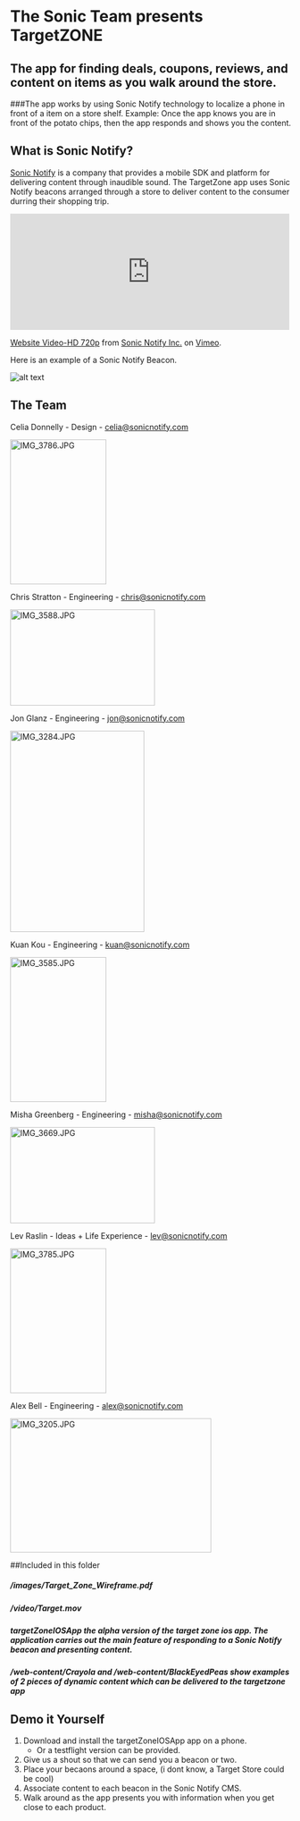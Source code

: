 # The Sonic Team presents TargetZONE
## The app for finding deals, coupons, reviews, and content on items as you walk around the store. 
###The app works by using Sonic Notify technology to localize a phone in front of a item on a store shelf. Example: Once the app knows you are in front of the potato chips, then the app responds and shows you the content. 

## What is Sonic Notify?
[Sonic Notify](http://www.sonicnotify.com) is a company that provides a mobile SDK and platform for delivering content through inaudible sound. The TargetZone app uses Sonic Notify beacons arranged through a store to deliver content to the consumer durring their shopping trip. 

<iframe src="http://player.vimeo.com/video/64251629" width="500" height="208" frameborder="0" webkitAllowFullScreen mozallowfullscreen allowFullScreen></iframe> <p><a href="http://vimeo.com/64251629">Website Video-HD 720p</a> from <a href="http://vimeo.com/sonicnotify">Sonic Notify Inc.</a> on <a href="http://vimeo.com">Vimeo</a>.</p>
Here is an example of a Sonic Notify Beacon. 

![alt text](http://media.tumblr.com/9082cf5822a0b78a7fb414dcaab29438/tumblr_inline_mhk9nadOWo1qz4rgp.png "Sonic Notify Beacon")

## The Team

Celia Donnelly - Design - celia@sonicnotify.com

<a href="http://www.flickr.com/photos/sonicnotify/8697103772/" title="IMG_3786.JPG by SN LABS, on Flickr"><img src="http://farm9.staticflickr.com/8255/8697103772_f34eb2e671_o.jpg" width="172" height="259" alt="IMG_3786.JPG"></a>

Chris Stratton - Engineering - chris@sonicnotify.com

<a href="http://www.flickr.com/photos/sonicnotify/8519106913/" title="IMG_3588.JPG by SN LABS, on Flickr"><img src="http://farm9.staticflickr.com/8367/8519106913_739018c045_o.jpg" width="259" height="172" alt="IMG_3588.JPG"></a>

Jon Glanz - Engineering - jon@sonicnotify.com

<a href="http://www.flickr.com/photos/sonicnotify/8267731750/" title="IMG_3284.JPG by SN LABS, on Flickr"><img src="http://farm9.staticflickr.com/8498/8267731750_82cd113dbc_o.jpg" width="240" height="360" alt="IMG_3284.JPG"></a>

Kuan Kou - Engineering - kuan@sonicnotify.com

<a href="http://www.flickr.com/photos/sonicnotify/8519077127/" title="IMG_3585.JPG by SN LABS, on Flickr"><img src="http://farm9.staticflickr.com/8103/8519077127_97c24bcf52_o.jpg" width="172" height="259" alt="IMG_3585.JPG"></a>

Misha Greenberg - Engineering - misha@sonicnotify.com

<a href="http://www.flickr.com/photos/sonicnotify/8555445696/" title="IMG_3669.JPG by SN LABS, on Flickr"><img src="http://farm9.staticflickr.com/8384/8555445696_11aa3739e3_o.jpg" width="259" height="172" alt="IMG_3669.JPG"></a>

Lev Raslin - Ideas + Life Experience - lev@sonicnotify.com

<a href="http://www.flickr.com/photos/sonicnotify/8697097744/" title="IMG_3785.JPG by SN LABS, on Flickr"><img src="http://farm9.staticflickr.com/8538/8697097744_81a45f01dd_o.jpg" width="172" height="259" alt="IMG_3785.JPG"></a>

Alex Bell - Engineering - alex@sonicnotify.com

<a href="http://www.flickr.com/photos/sonicnotify/8221524465/" title="IMG_3205.JPG by SN LABS, on Flickr"><img src="http://farm9.staticflickr.com/8060/8221524465_5edd52ff15_o.jpg" width="360" height="240" alt="IMG_3205.JPG"></a>

##Included in this folder
##### /images/Target_Zone_Wireframe.pdf
##### /video/Target.mov 
##### targetZoneIOSApp the alpha version of the target zone ios app. The application carries out the main feature of responding to a Sonic Notify beacon and presenting content.
##### /web-content/Crayola and /web-content/BlackEyedPeas show examples of 2 pieces of dynamic content which can be delivered to the targetzone app

## Demo it Yourself
1. Download and install the targetZoneIOSApp app on a phone.
   * Or a testflight version can be provided.
2. Give us a shout so that we can send you a beacon or two. 
3. Place your becaons around a space, (i dont know, a Target Store could be cool)
4. Associate content to each beacon in the Sonic Notify CMS. 
5. Walk around as the app presents you with information when you get close to each product. 


